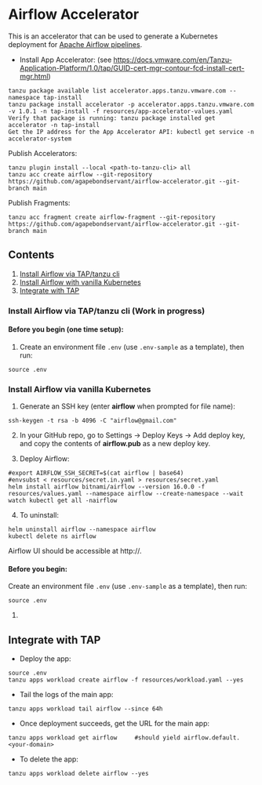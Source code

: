 # Airflow Accelerator

This is an accelerator that can be used to generate a Kubernetes deployment for [Apache Airflow pipelines](https://airflow.apache.org/).

* Install App Accelerator: (see https://docs.vmware.com/en/Tanzu-Application-Platform/1.0/tap/GUID-cert-mgr-contour-fcd-install-cert-mgr.html)
```
tanzu package available list accelerator.apps.tanzu.vmware.com --namespace tap-install
tanzu package install accelerator -p accelerator.apps.tanzu.vmware.com -v 1.0.1 -n tap-install -f resources/app-accelerator-values.yaml
Verify that package is running: tanzu package installed get accelerator -n tap-install
Get the IP address for the App Accelerator API: kubectl get service -n accelerator-system
```

Publish Accelerators:
```
tanzu plugin install --local <path-to-tanzu-cli> all
tanzu acc create airflow --git-repository https://github.com/agapebondservant/airflow-accelerator.git --git-branch main
```

Publish Fragments:
```
tanzu acc fragment create airflow-fragment --git-repository https://github.com/agapebondservant/airflow-accelerator.git --git-branch main
```

## Contents
1. [Install Airflow via TAP/tanzu cli](#tanzu)
2. [Install Airflow with vanilla Kubernetes](#k8s)
3. [Integrate with TAP](#tapintegrate)

### Install Airflow via TAP/tanzu cli<a name="tanzu"/> (Work in progress)

#### Before you begin (one time setup):
1. Create an environment file `.env` (use `.env-sample` as a template), then run:
```
source .env
```

### Install Airflow via vanilla Kubernetes<a name="k8s"/>
1. Generate an SSH key (enter **airflow** when prompted for file name):
```
ssh-keygen -t rsa -b 4096 -C "airflow@gmail.com"
```

2. In your GitHub repo, go to Settings -> Deploy Keys -> Add deploy key, and copy the contents of **airflow.pub** as a new deploy key.

3. Deploy Airflow:
```
#export AIRFLOW_SSH_SECRET=$(cat airflow | base64)
#envsubst < resources/secret.in.yaml > resources/secret.yaml
helm install airflow bitnami/airflow --version 16.0.0 -f resources/values.yaml --namespace airflow --create-namespace --wait
watch kubectl get all -nairflow
```

4. To uninstall:
```
helm uninstall airflow --namespace airflow
kubectl delete ns airflow
```

Airflow UI should be accessible at http://<LoadBalancerIP>.

#### Before you begin:
Create an environment file `.env` (use `.env-sample` as a template), then run:
```
source .env
```

1. 


## Integrate with TAP<a name="tapintergrate"/>

* Deploy the app:
```
source .env
tanzu apps workload create airflow -f resources/workload.yaml --yes
```

* Tail the logs of the main app:
```
tanzu apps workload tail airflow --since 64h
```

* Once deployment succeeds, get the URL for the main app:
```
tanzu apps workload get airflow     #should yield airflow.default.<your-domain>
```

* To delete the app:
```
tanzu apps workload delete airflow --yes
```
